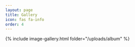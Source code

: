 ```yaml
---
layout: page
title: Gallery
icon: fas fa-info
order: 4
---
```



{% include image-gallery.html folder="/uploads/album" %}